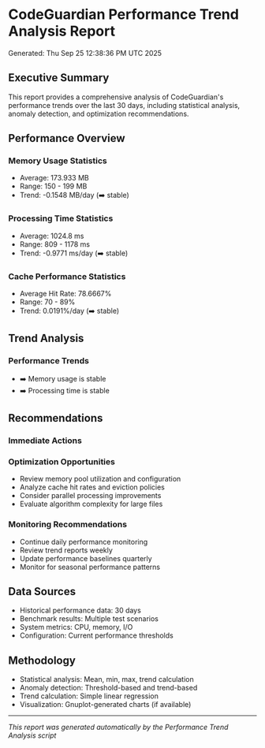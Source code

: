 # CodeGuardian Performance Trend Analysis Report
Generated: Thu Sep 25 12:38:36 PM UTC 2025

## Executive Summary

This report provides a comprehensive analysis of CodeGuardian's performance trends over the last 30 days, including statistical analysis, anomaly detection, and optimization recommendations.

## Performance Overview

### Memory Usage Statistics
- Average: 173.933 MB
- Range: 150 - 199 MB
- Trend: -0.1548 MB/day (➡️ stable)

### Processing Time Statistics
- Average: 1024.8 ms
- Range: 809 - 1178 ms
- Trend: -0.9771 ms/day (➡️ stable)

### Cache Performance Statistics
- Average Hit Rate: 78.6667%
- Range: 70 - 89%
- Trend: 0.0191%/day (➡️ stable)

## Trend Analysis

### Performance Trends
- ➡️ Memory usage is stable
- ➡️ Processing time is stable

## Recommendations

### Immediate Actions

### Optimization Opportunities
- Review memory pool utilization and configuration
- Analyze cache hit rates and eviction policies
- Consider parallel processing improvements
- Evaluate algorithm complexity for large files

### Monitoring Recommendations
- Continue daily performance monitoring
- Review trend reports weekly
- Update performance baselines quarterly
- Monitor for seasonal performance patterns

## Data Sources
- Historical performance data: 30 days
- Benchmark results: Multiple test scenarios
- System metrics: CPU, memory, I/O
- Configuration: Current performance thresholds

## Methodology
- Statistical analysis: Mean, min, max, trend calculation
- Anomaly detection: Threshold-based and trend-based
- Trend calculation: Simple linear regression
- Visualization: Gnuplot-generated charts (if available)

---
*This report was generated automatically by the Performance Trend Analysis script*
